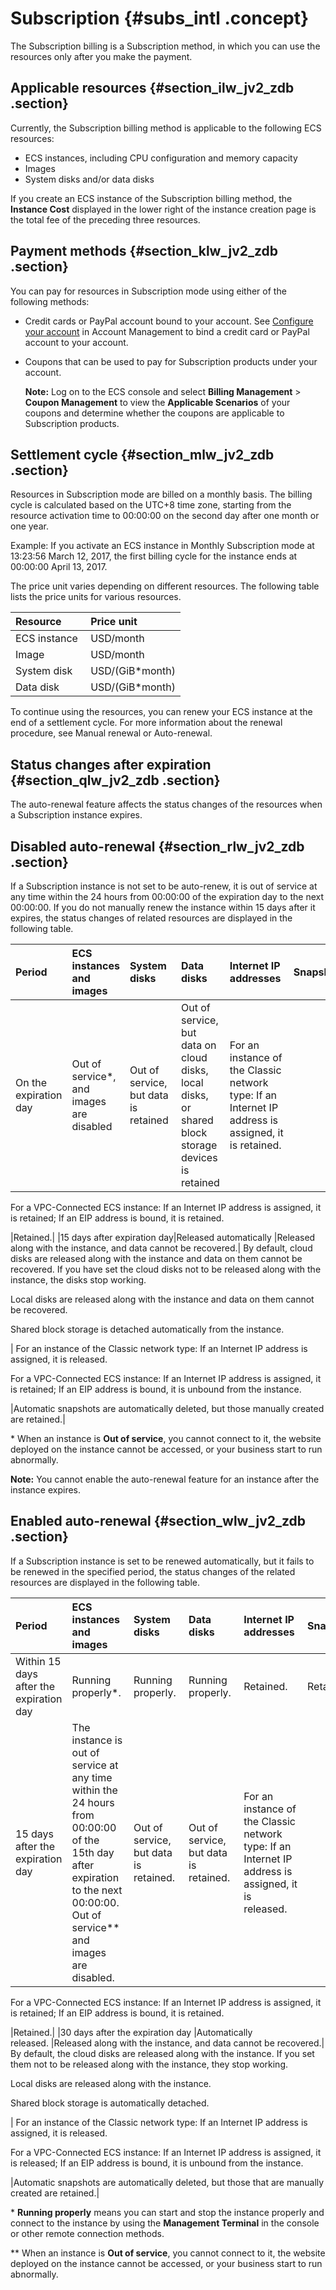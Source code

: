 # Subscription {#subs_intl .concept}

The Subscription billing is a Subscription method, in which you can use the resources only after you make the payment.

## Applicable resources {#section_ilw_jv2_zdb .section}

Currently, the Subscription billing method is applicable to the following ECS resources:

-   ECS instances, including CPU configuration and memory capacity
-   Images
-   System disks and/or data disks

If you create an ECS instance of the Subscription billing method, the **Instance Cost** displayed in the lower right of the instance creation page is the total fee of the preceding three resources.

## Payment methods {#section_klw_jv2_zdb .section}

You can pay for resources in Subscription mode using either of the following methods:

-   Credit cards or PayPal account bound to your account. See [Configure your account](https://www.alibabacloud.com/help/zh/doc-detail/50517.htm) in Account Management to bind a credit card or PayPal account to your account.

-   Coupons that can be used to pay for Subscription products under your account.

    **Note:** Log on to the ECS console and select **Billing Management** \> **Coupon Management** to view the **Applicable Scenarios** of your coupons and determine whether the coupons are applicable to Subscription products.


## Settlement cycle {#section_mlw_jv2_zdb .section}

Resources in Subscription mode are billed on a monthly basis. The billing cycle is calculated based on the UTC+8 time zone, starting from the resource activation time to 00:00:00 on the second day after one month or one year.

Example: If you activate an ECS instance in Monthly Subscription mode at 13:23:56 March 12, 2017, the first billing cycle for the instance ends at 00:00:00 April 13, 2017.

The price unit varies depending on different resources. The following table lists the price units for various resources.

|Resource|Price unit|
|:-------|:---------|
|ECS instance |USD/month|
|Image|USD/month|
|System disk|USD/\(GiB\*month\)|
|Data disk|USD/\(GiB\*month\)|

To continue using the resources, you can renew your ECS instance at the end of a settlement cycle. For more information about the renewal procedure, see Manual renewal or Auto-renewal.

## Status changes after expiration {#section_qlw_jv2_zdb .section}

The auto-renewal feature affects the status changes of the resources when a Subscription instance expires.

## Disabled auto-renewal {#section_rlw_jv2_zdb .section}

If a Subscription instance is not set to be auto-renew, it is out of service at any time within the 24 hours from 00:00:00 of the expiration day to the next 00:00:00. If you do not manually renew the instance within 15 days after it expires, the status changes of related resources are displayed in the following table.

|Period|ECS instances and images |System disks |Data disks |Internet IP addresses |Snapshots|
|:-----|:------------------------|:------------|:----------|:---------------------|:--------|
|On the expiration day |Out of service\*, and images are disabled |Out of service, but data is retained |Out of service, but data on cloud disks, local disks, or shared block storage devices is retained| For an instance of the Classic network type: If an Internet IP address is assigned, it is retained.

 For a VPC-Connected ECS instance: If an Internet IP address is assigned, it is retained; If an EIP address is bound, it is retained.

 |Retained.|
|15 days after expiration day|Released automatically |Released along with the instance, and data cannot be recovered.| By default, cloud disks are released along with the instance and data on them cannot be recovered. If you have set the cloud disks not to be released along with the instance, the disks stop working.

 Local disks are released along with the instance and data on them cannot be recovered.

 Shared block storage is detached automatically from the instance.

 | For an instance of the Classic network type: If an Internet IP address is assigned, it is released.

 For a VPC-Connected ECS instance: If an Internet IP address is assigned, it is retained; If an EIP address is bound, it is unbound from the instance.

 |Automatic snapshots are automatically deleted, but those manually created are retained.|

\* When an instance is **Out of service**, you cannot connect to it, the website deployed on the instance cannot be accessed, or your business start to run abnormally.

**Note:** You cannot enable the auto-renewal feature for an instance after the instance expires.

## Enabled auto-renewal {#section_wlw_jv2_zdb .section}

If a Subscription instance is set to be renewed automatically, but it fails to be renewed in the specified period, the status changes of the related resources are displayed in the following table.

|Period|ECS instances and images |System disks|Data disks |Internet IP addresses |Snapshots|
|:-----|:------------------------|:-----------|:----------|:---------------------|:--------|
|Within 15 days after the expiration day |Running properly\*. |Running properly. |Running properly. |Retained. |Retained. |
|15 days after the expiration day |The instance is out of service at any time within the 24 hours from 00:00:00 of the 15th day after expiration to the next 00:00:00.  Out of service\*\* and images are disabled. |Out of service, but data is retained. |Out of service, but data is retained.| For an instance of the Classic network type: If an Internet IP address is assigned, it is released.

 For a VPC-Connected ECS instance: If an Internet IP address is assigned, it is retained; If an EIP address is bound, it is retained.

 |Retained.|
|30 days after the expiration day |Automatically released. |Released along with the instance, and data cannot be recovered.| By default, the cloud disks are released along with the instance. If you set them not to be released along with the instance, they stop working.

 Local disks are released along with the instance.

 Shared block storage is automatically detached.

 | For an instance of the Classic network type: If an Internet IP address is assigned, it is released.

 For a VPC-Connected ECS instance: If an Internet IP address is assigned, it is released; If an EIP address is bound, it is unbound from the instance.

 |Automatic snapshots are automatically deleted, but those that are manually created are retained.|

\* **Running properly** means you can start and stop the instance properly and connect to the instance by using the **Management Terminal** in the console or other remote connection methods.

\*\* When an instance is **Out of service**, you cannot connect to it, the website deployed on the instance cannot be accessed, or your business start to run abnormally.

